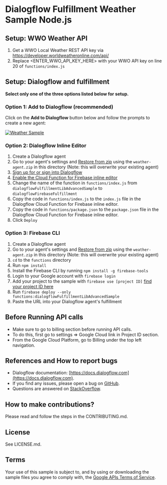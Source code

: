 # Dialogflow Fulfillment Weather Sample Node.js

## Setup: WWO Weather API
 1. Get a WWO Local Weather REST API key via https://developer.worldweatheronline.com/api/
 1. Replace <ENTER_WWO_API_KEY_HERE> with your WWO API key on line 20 of `functions/index.js`

## Setup: Dialogflow and fulfillment
**Select only one of the three options listed below for setup.**  

### Option 1: Add to Dialogflow (recommended)
Click on the **Add to Dialogflow** button below and follow the prompts to create a new agent:

[![Weather Sample](https://storage.googleapis.com/dialogflow-oneclick/deploy.svg "Weather Sample")](https://console.dialogflow.com/api-client/oneclick?templateUrl=https%3A%2F%2Fstorage.googleapis.com%2Fdialogflow-oneclick%2Fweather-agent.zip&agentName=WeatherSample)

### Option 2: Dialogflow Inline Editor
1. Create a Dialogflow agent
1. Go to your agent's settings and [Restore from zip](https://dialogflow.com/docs/agents#export_and_import) using the `weather-agent.zip` in this directory (Note: this will overwrite your existing agent)
1. [Sign up for or sign into Dialogflow](https://console.dialogflow.com/api-client/#/login)
1. [Enable the Cloud Function for Firebase inline editor](https://dialogflow.com/docs/fulfillment#cloud_functions_for_firebase)
1. Change the name of the function in `functions/index.js` from `dialogflowFulfillmentLibAdvancedSample` to `dialogflowFirebaseFulfillment`
1. Copy the code in `functions/index.js` to the `index.js` file in the Dialogflow Cloud Function for Firebase inline editor.
1. Copy the code in `functions/package.json` to the `package.json` file in the Dialogflow Cloud Function for Firebase inline editor.
1. Click `Deploy`

### Option 3: Firebase CLI
1. Create a Dialogflow agent
1. Go to your agent's settings and [Restore from zip](https://dialogflow.com/docs/agents#export_and_import) using the `weather-agent.zip` in this directory (Note: this will overwrite your existing agent)
1. `cd` to the `functions` directory
1. Run `npm install`
1. Install the Firebase CLI by running `npm install -g firebase-tools`
1. Login to your Google account with `firebase login`
1. Add your project to the sample with `firebase use [project ID]` [find your project ID here](https://dialogflow.com/docs/agents#settings)
1. Run `firebase deploy --only functions:dialogflowFulfillmentLibAdvancedSample`
1. Paste the URL into your Dialogflow agent's fulfillment

## Before Running API calls
* Make sure to go to billing section before running API calls.
* To do this, first go to settings => Google Cloud link in Project ID section.
* From the Google Cloud Platform, go to Billing under the top left navigation.

## References and How to report bugs
* Dialogflow documentation: [https://docs.dialogflow.com](https://docs.dialogflow.com).
* If you find any issues, please open a bug on [GitHub](https://github.com/dialogflow/dialogflow-fulfillment-nodejs/issues).
* Questions are answered on [StackOverflow](https://stackoverflow.com/questions/tagged/dialogflow).

## How to make contributions?
Please read and follow the steps in the CONTRIBUTING.md.

## License
See LICENSE.md.

## Terms
Your use of this sample is subject to, and by using or downloading the sample files you agree to comply with, the [Google APIs Terms of Service](https://developers.google.com/terms/).
